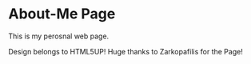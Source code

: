 # About-Me Page
This is my perosnal web page.

Design belongs to HTML5UP!
Huge thanks to Zarkopafilis for the Page!
